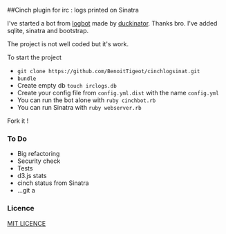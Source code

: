 ##Cinch plugin for irc : logs printed on Sinatra

I've started a bot from [logbot](https://github.com/duckinator/logbot) made by [duckinator](https://github.com/duckinator). Thanks bro. 
I've added sqlite, sinatra and bootstrap. 

The project is not well coded but it's work. 

To start the project
 * `git clone https://github.com/BenoitTigeot/cinchlogsinat.git`
 * `bundle`
 * Create empty db `touch irclogs.db`
 * Create your config file from `config.yml.dist` with the name `config.yml`
 * You can run the bot alone with `ruby cinchbot.rb`
 * You can run Sinatra with `ruby webserver.rb`

Fork it ! 

### To Do

* Big refactoring
* Security check
* Tests
* d3.js stats
* cinch status from Sinatra
* ...git a

### Licence

[MIT LICENCE](http://www.opensource.org/licenses/mit-license)
